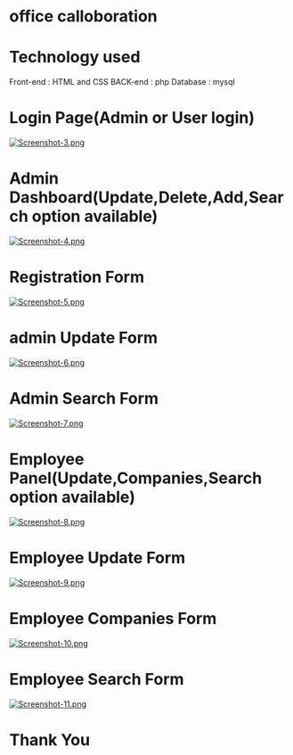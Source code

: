 # office calloboration

# Technology used
Front-end : HTML and CSS
BACK-end : php
Database : mysql


# Login Page(Admin or User login)
[![Screenshot-3.png](https://i.postimg.cc/90fY3RKs/Screenshot-3.png)](https://postimg.cc/dkzyr1q9)

# Admin Dashboard(Update,Delete,Add,Search option available)
[![Screenshot-4.png](https://i.postimg.cc/k4dPJ9yn/Screenshot-4.png)](https://postimg.cc/4KwSPDMM)

# Registration Form
[![Screenshot-5.png](https://i.postimg.cc/gjQs4msC/Screenshot-5.png)](https://postimg.cc/30j2xMP1)

# admin Update Form
[![Screenshot-6.png](https://i.postimg.cc/7P3Qn2r9/Screenshot-6.png)](https://postimg.cc/SjKryjsY)

# Admin Search Form
[![Screenshot-7.png](https://i.postimg.cc/GmmySZ8t/Screenshot-7.png)](https://postimg.cc/9rs0DgBH)

# Employee Panel(Update,Companies,Search option available)
[![Screenshot-8.png](https://i.postimg.cc/zBCw1TJG/Screenshot-8.png)](https://postimg.cc/ygN3mggM)

# Employee Update Form
[![Screenshot-9.png](https://i.postimg.cc/c1DgtF5N/Screenshot-9.png)](https://postimg.cc/t7xCLNjr)

# Employee Companies Form
[![Screenshot-10.png](https://i.postimg.cc/90TQkBVL/Screenshot-10.png)](https://postimg.cc/fSzstmVd)

# Employee Search Form
[![Screenshot-11.png](https://i.postimg.cc/9FYWq0fw/Screenshot-11.png)](https://postimg.cc/XpXMRVdn)

# Thank You



